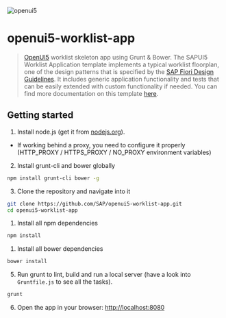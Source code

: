 ![openui5](http://openui5.org/images/OpenUI5_new_big_side.png)

# openui5-worklist-app

> [OpenUI5](https://github.com/SAP/openui5) worklist skeleton app using Grunt & Bower.  The SAPUI5 Worklist Application template implements a typical worklist floorplan, one of the design patterns that is specified by the [SAP Fiori Design Guidelines](https://experience.sap.com/fiori-design/). It includes generic application functionality and tests that can be easily extended with custom functionality if needed. You can find more documentation on this template [here](https://sapui5.hana.ondemand.com/#docs/guide/a77f2d29299247f8a3e30226507b1765.html).

## Getting started

1. Install node.js (get it from [nodejs.org](http://nodejs.org/)).
  * If working behind a proxy, you need to configure it properly (HTTP_PROXY / HTTPS_PROXY / NO_PROXY environment variables)
2. Install grunt-cli and bower globally

```sh
npm install grunt-cli bower -g
```
3. Clone the repository and navigate into it

```sh
git clone https://github.com/SAP/openui5-worklist-app.git
cd openui5-worklist-app
```

1. Install all npm dependencies

```sh
npm install
```

1. Install all bower dependencies

```sh
bower install
```

5. Run grunt to lint, build and run a local server (have a look into `Gruntfile.js` to see all the tasks).

```sh
grunt
```

6. Open the app in your browser: [http://localhost:8080](http://localhost:8080)
